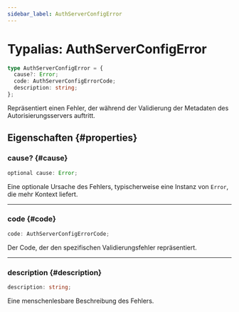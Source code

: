 ```yaml
---
sidebar_label: AuthServerConfigError
---
```


# Typalias: AuthServerConfigError

```ts
type AuthServerConfigError = {
  cause?: Error;
  code: AuthServerConfigErrorCode;
  description: string;
};
```

Repräsentiert einen Fehler, der während der Validierung der Metadaten des Autorisierungsservers auftritt.

## Eigenschaften {#properties}

### cause? {#cause}

```ts
optional cause: Error;
```

Eine optionale Ursache des Fehlers, typischerweise eine Instanz von `Error`, die mehr Kontext liefert.

***

### code {#code}

```ts
code: AuthServerConfigErrorCode;
```

Der Code, der den spezifischen Validierungsfehler repräsentiert.

***

### description {#description}

```ts
description: string;
```

Eine menschenlesbare Beschreibung des Fehlers.
